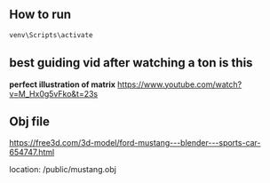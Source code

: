 ## How to run
```bash
venv\Scripts\activate
```

## best guiding vid after watching a ton is this
__perfect illustration of matrix__
https://www.youtube.com/watch?v=M_Hx0g5vFko&t=23s

## Obj file
https://free3d.com/3d-model/ford-mustang---blender---sports-car-654747.html

location:
/public/mustang.obj
